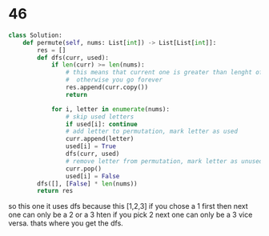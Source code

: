 # 46 

```py
class Solution:
    def permute(self, nums: List[int]) -> List[List[int]]:
        res = []
        def dfs(curr, used):
            if len(curr) >= len(nums):
                # this means that current one is greater than lenght of nums so you have to stop
                #  otherwise you go forever
                res.append(curr.copy())
                return

            for i, letter in enumerate(nums):
                # skip used letters
                if used[i]: continue
                # add letter to permutation, mark letter as used
                curr.append(letter)
                used[i] = True
                dfs(curr, used)
                # remove letter from permutation, mark letter as unused
                curr.pop()
                used[i] = False 
        dfs([], [False] * len(nums))
        return res
```

so this one it uses dfs because this
[1,2,3]
if you chose a 1 first then next one can only be a 2 or a 3 hten if you pick 2 
next one can only be a 3 vice versa. thats where you get the dfs. 